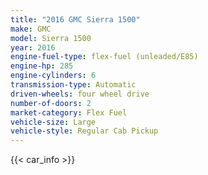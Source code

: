 ```yaml
---
title: "2016 GMC Sierra 1500"
make: GMC
model: Sierra 1500
year: 2016
engine-fuel-type: flex-fuel (unleaded/E85)
engine-hp: 285
engine-cylinders: 6
transmission-type: Automatic
driven-wheels: four wheel drive
number-of-doors: 2
market-category: Flex Fuel
vehicle-size: Large
vehicle-style: Regular Cab Pickup
---
```


{{< car_info >}}
